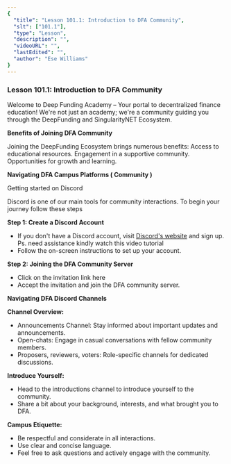 ```yaml
---
{
  "title": "Lesson 101.1: Introduction to DFA Community",
  "slt": ["101.1"],
  "type": "Lesson",
  "description": "",
  "videoURL": "",
  "lastEdited": "",
  "author": "Ese Williams"
}
---
```


### **Lesson 101.1: Introduction to DFA Community**

Welcome to Deep Funding Academy – Your portal to decentralized finance education! We're not just an academy; we're a community guiding you through the DeepFunding and SingularityNET Ecosystem.

**Benefits of Joining DFA Community**

Joining the DeepFunding Ecosystem brings numerous benefits:
Access to educational resources.
Engagement in a supportive community.
Opportunities for growth and learning.

**Navigating DFA Campus Platforms ( Community )**

Getting started on Discord

Discord is one of our main tools for community interactions. To begin your journey follow these steps

**Step 1: Create a Discord Account**

- If you don't have a Discord account, visit [Discord's website](https://discord.com/) and sign up. Ps. need assistance kindly watch this video tutorial
- Follow the on-screen instructions to set up your account.

**Step 2: Joining the DFA Community Server**

- Click on the invitation link here
- Accept the invitation and join the DFA community server.

**Navigating DFA Discord Channels**

**Channel Overview:**

- Announcements Channel: Stay informed about important updates and announcements.
- Open-chats: Engage in casual conversations with fellow community members.
- Proposers, reviewers, voters: Role-specific channels for dedicated discussions.

**Introduce Yourself:**

- Head to the introductions channel to introduce yourself to the community.
- Share a bit about your background, interests, and what brought you to DFA.

**Campus Etiquette:**

- Be respectful and considerate in all interactions.
- Use clear and concise language.
- Feel free to ask questions and actively engage with the community.
